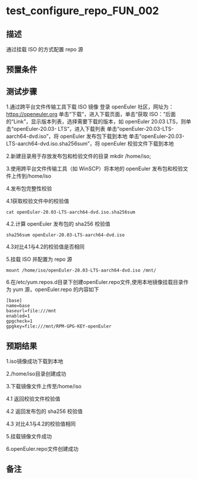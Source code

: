 # test_configure_repo_FUN_002

## 描述

通过挂载 ISO 的方式配置 repo 源

## 预置条件

## 测试步骤

1.通过跨平台文件传输工具下载 ISO 镜像
登录 openEuler 社区，网址为：https://openeuler.org
单击“下载”，进入下载页面，单击“获取 ISO：”后面的“Link”，显示版本列表，选择需要下载的版本，如 openEuler 20.03 LTS，则单击“openEuler-20.03-
LTS”，进入下载列表
单击“openEuler-20.03-LTS-aarch64-dvd.iso”，将 openEuler 发布包下载到本地
 单击“openEuler-20.03-LTS-aarch64-dvd.iso.sha256sum”，将 openEuler 校验文件下载到本地

2.新建目录用于存放发布包和检验文件的目录
mkdir /home/iso;

3.使用跨平台文件传输工具（如 WinSCP）将本地的 openEuler 发布包和校验文件上传到/home/iso

4.发布包完整性校验

4.1获取校验文件中的校验值

```cat openEuler-20.03-LTS-aarch64-dvd.iso.sha256sum```

4.2.计算 openEuler 发布包的 sha256 校验值

```sha256sum openEuler-20.03-LTS-aarch64-dvd.iso```

4.3对比4.1与4.2的校验值是否相同

5.挂载 ISO 并配置为 repo 源

```mount /home/iso/openEuler-20.03-LTS-aarch64-dvd.iso /mnt/```

6.在/etc/yum.repos.d目录下创建openEuler.repo文件,使用本地镜像挂载目录作为 yum 源，openEuler.repo 的内容如下

```touch openEuler.repo
[base]  
name=base  
baseurl=file:///mnt  
enabled=1  
gpgcheck=1  
gpgkey=file:///mnt/RPM-GPG-KEY-openEuler
```

## 预期结果

1.iso镜像成功下载到本地

2./home/iso目录创建成功

3.下载镜像文件上传至/home/iso

4.1 返回校验文件校验值

4.2 返回发布包的 sha256 校验值

4.3 对比4.1与4.2的校验值相同

5.挂载镜像文件成功

6.openEuler.repo文件创建成功

## 备注
